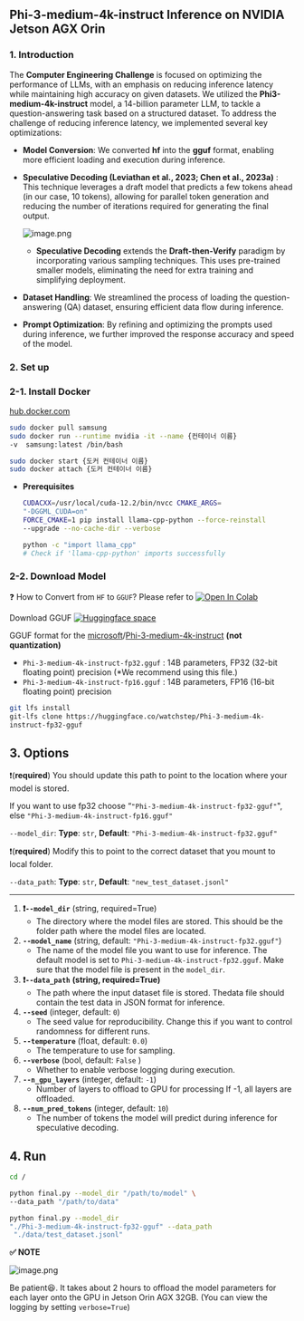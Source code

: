 ## Phi-3-medium-4k-instruct Inference on NVIDIA Jetson AGX Orin

### 1. Introduction

The **Computer Engineering Challenge** is focused on optimizing the performance of LLMs, with an emphasis on reducing inference latency while maintaining high accuracy on given datasets. 
We utilized the **Phi3-medium-4k-instruct** model, a 14-billion parameter LLM, to tackle a question-answering task based on a structured dataset. To address the challenge of reducing inference latency, we implemented several key optimizations:

- **Model Conversion**: We converted **hf** into the **gguf** format, enabling more efficient loading and execution during inference.
- **Speculative Decoding  (Leviathan et al., 2023; Chen et al., 2023a)** : This technique leverages a draft model that predicts a few tokens ahead (in our case, 10 tokens), allowing for parallel token generation and reducing the number of iterations required for generating the final output.
    
    ![image.png](https://github.com/user-attachments/assets/841422c2-1b48-4101-bec2-40bbb089dd06)
    
    - **Speculative Decoding** extends the **Draft-then-Verify** paradigm by incorporating various sampling techniques. This uses pre-trained smaller models, eliminating the need for extra training and simplifying deployment.
- **Dataset Handling**: We streamlined the process of loading the question-answering (QA) dataset, ensuring efficient data flow during inference.
- **Prompt Optimization**: By refining and optimizing the prompts used during inference, we further improved the response accuracy and speed of the model.

### 2. Set up

### 2-1. Install Docker

[hub.docker.com](https://hub.docker.com/r/0914eagle/samsung)

```bash
sudo docker pull samsung
sudo docker run --runtime nvidia -it --name {컨테이너 이름} 
-v  samsung:latest /bin/bash

sudo docker start {도커 컨테이너 이름}
sudo docker attach {도커 컨테이너 이름}
```

- **Prerequisites**
    
    ```bash
    CUDACXX=/usr/local/cuda-12.2/bin/nvcc CMAKE_ARGS=
    "-DGGML_CUDA=on" 
    FORCE_CMAKE=1 pip install llama-cpp-python --force-reinstall 
    --upgrade --no-cache-dir --verbose
    
    python -c "import llama_cpp" 
    # Check if 'llama-cpp-python' imports successfully
    ```
    

### 2-2. Download Model

❓ How to Convert from `HF` to `GGUF`? Please refer to 
[![Open In Colab](https://colab.research.google.com/assets/colab-badge.svg)](https://colab.research.google.com/drive/1zdN3JvgoZzJWFdFm4mY0tmkdOzhablHi?usp=sharing)

Download GGUF
[![Huggingface space](https://img.shields.io/badge/🤗-Phi3_medium_4k_instruct_fp32_gguf%20-yellow.svg)](https://huggingface.co/watchstep/Phi-3-medium-4k-instruct-fp32-gguf)


GGUF format for the [microsoft](https://huggingface.co/microsoft)/[Phi-3-medium-4k-instruct](https://huggingface.co/microsoft/Phi-3-medium-4k-instruct) **(not quantization)**

- `Phi-3-medium-4k-instruct-fp32.gguf` : 14B parameters, FP32 (32-bit floating point) precision (*We recommend using this file.)
- `Phi-3-medium-4k-instruct-fp16.gguf` : 14B parameters, FP16 (16-bit floating point) precision

```bash
git lfs install
git-lfs clone https://huggingface.co/watchstep/Phi-3-medium-4k-
instruct-fp32-gguf
```

## 3. Options

❗️(**required**) You should update this path to point to the location where your model is stored.

If you want to use fp32 choose “`"Phi-3-medium-4k-instruct-fp32-gguf"`", else `"Phi-3-medium-4k-instruct-fp16.gguf"`

`--model_dir`: **Type**: `str`, **Default**: `"Phi-3-medium-4k-instruct-fp32.gguf"`

❗️(**required**) Modify this to point to the correct dataset that you mount to local folder.

`--data_path`: **Type**: `str`, **Default**: `"new_test_dataset.jsonl"`

---

1. **❗️`--model_dir`** (string, required=True)
    - The directory where the model files are stored. This should be the folder path where the model files are located.
2. **`--model_name`** (string, default: `"Phi-3-medium-4k-instruct-fp32.gguf"`)
    - The name of the model file you want to use for inference. The default model is set to `Phi-3-medium-4k-instruct-fp32.gguf`. Make sure that the model file is present in the `model_dir`.
3. **❗️`--data_path`** **(string, required=True)**
    - The path where the input dataset file is stored. Thedata file should contain the test data in JSON format for inference.
4. **`--seed`** (integer, default: `0`)
    - The seed value for reproducibility. Change this if you want to control randomness for different runs.
5. **`--temperature`** (float, default: `0.0`)
    - The temperature to use for sampling.
6. **`--verbose`** (bool, default: `False` )
    - Whether to enable verbose logging during execution.
7. **`--n_gpu_layers`** (integer, default: `-1`)
    - Number of layers to offload to GPU for processing
    If -1, all layers are offloaded.
8. **`--num_pred_tokens`** (integer, default: `10`)
    - The number of tokens the model will predict during inference for speculative decoding.

## 4. Run

```bash
cd /

python final.py --model_dir "/path/to/model" \
--data_path "/path/to/data" 

python final.py --model_dir 
"./Phi-3-medium-4k-instruct-fp32-gguf" --data_path
 "./data/test_dataset.jsonl"
```

**✅ NOTE**

![image.png](https://github.com/user-attachments/assets/6c18513b-0960-40d2-b07a-f8e30a0a5392)

 Be patient😆. It takes about 2 hours to offload the model parameters for each layer onto the GPU in Jetson Orin AGX 32GB. (You can view the logging by setting `verbose=True`)
